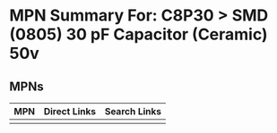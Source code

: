 



# MPN Summary For: C8P30 > SMD (0805) 30 pF Capacitor (Ceramic) 50v

## MPNs
  

|MPN|Direct Links|Search Links|
| :--- | :--- | :--- |
||||

